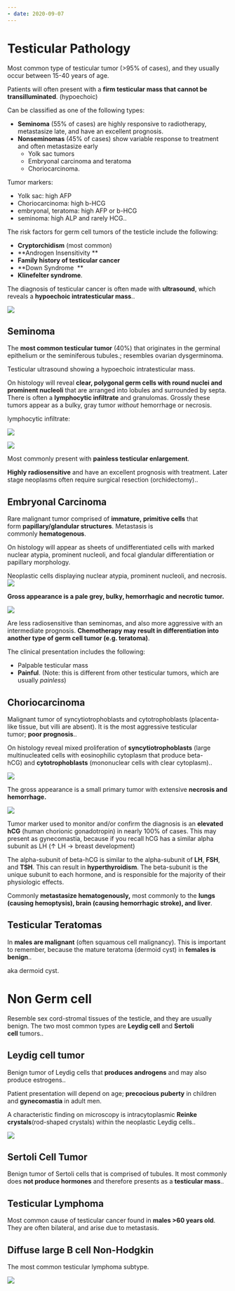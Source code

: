```yaml
---
- date: 2020-09-07
---
```


# Testicular Pathology

<!-- Germ Cell Tumors of the testicle demographics, epidemiology -->

Most common type of testicular tumor (>95% of cases), and they usually occur between 15-40 years of age.

<!-- testicular germ cell tumors symptoms -->

Patients will often present with a **firm testicular mass that cannot be transilluminated**. (hypoechoic)

<!-- Germ cell tumors of the testicle classification -->

Can be classified as one of the following types:

- **Seminoma** (55% of cases) are highly responsive to radiotherapy, metastasize late, and have an excellent prognosis. 
- **Nonseminomas** (45% of cases) show variable response to treatment and often metastasize early
	- Yolk sac tumors
	- Embryonal carcinoma and teratoma
	- Choriocarcinoma.

<!-- Germ cell tumor tumor markers -->

Tumor markers:

- Yolk sac: high AFP
- Choriocarcinoma: high b-HCG
- embryonal, teratoma: high AFP or b-HCG
- seminoma: high ALP and rarely HCG..

<!-- Germ Cell Tumors of testicle risks -->

The risk factors for germ cell tumors of the testicle include the following:

- **Cryptorchidism** (most common)
- \*\*Androgen Insensitivity \*\*
- **Family history of testicular cancer**
- \*\*Down Syndrome  \*\*
- **Klinefelter syndrome**.

<!-- Testicular cancer diagnosis -->

The diagnosis of testicular cancer is often made with **ultrasound**, which reveals a **hypoechoic intratesticular mass**..

![](https://photos.thisispiggy.com/file/wikiFiles/tb65xiE.jpg)

## Seminoma

<!-- Seminoma epidemiology, originates from -->

The **most common testicular tumor** (40%) that originates in the germinal epithelium or the seminiferous tubules.; resembles ovarian dysgerminoma. 

Testicular ultrasound showing a hypoechoic intratesticular mass.

<!-- Seminomas histology and gross -->

On histology will reveal **clear, polygonal germ cells with round nuclei and prominent nucleoli** that are arranged into lobules and surrounded by septa. There is often a **lymphocytic infiltrate** and granulomas. Grossly these tumors appear as a bulky, gray tumor _without_ hemorrhage or necrosis.

lymphocytic infiltrate:

![](https://photos.thisispiggy.com/file/wikiFiles/7vtV0BY.jpg)

![](https://photos.thisispiggy.com/file/wikiFiles/Rmo0bfM.jpg)

<!-- Testicular seminomas symptoms -->

Most commonly present with **painless testicular enlargement**.

<!-- Seminomas prognosis -->

**Highly radiosensitive** and have an excellent prognosis with treatment. Later stage neoplasms often require surgical resection (orchidectomy)..

## Embryonal Carcinoma

<!-- Embryonal carcinoma is, spread by -->

Rare malignant tumor comprised of **immature, primitive cells** that form **papillary/glandular structures**. Metastasis is commonly **hematogenous**.

<!-- Embryonal carcinomas histology and gross -->

On histology will appear as sheets of undifferentiated cells with marked nuclear atypia, prominent nucleoli, and focal glandular differentiation or papillary morphology.

Neoplastic cells displaying nuclear atypia, prominent nucleoli, and necrosis.
![](https://photos.thisispiggy.com/file/wikiFiles/3i8T68z.jpg)

**Gross appearance is a pale grey, bulky, hemorrhagic and necrotic tumor.**

![](https://photos.thisispiggy.com/file/wikiFiles/QYXlYwz.jpg)

<!-- Embryonal carcinomas prognosis -->

Are less radiosensitive than seminomas, and also more aggressive with an intermediate prognosis. **Chemotherapy may result in differentiation into another type of germ cell tumor (e.g. teratoma)**.

<!-- Embryonal carcinoma symptoms -->

The clinical presentation includes the following:

- Palpable testicular mass
- **Painful**. (Note: this is different from other testicular tumors, which are usually _painless_)

## Choriocarcinoma

<!-- Choriocarcinoma is and prognosis -->

Malignant tumor of syncytiotrophoblasts and cytotrophoblasts (placenta-like tissue, but villi are absent). It is the most aggressive testicular tumor; **poor prognosis**..

<!-- Choriocarcinomas Histology and gross -->

On histology reveal mixed proliferation of **syncytiotrophoblasts** (large multinucleated cells with eosinophilic cytoplasm that produce beta-hCG) and **cytotrophoblasts** (mononuclear cells with clear cytoplasm)..

![](https://photos.thisispiggy.com/file/wikiFiles/hlt5BMu.jpg)

The gross appearance is a small primary tumor with extensive **necrosis and hemorrhage.**

![](https://photos.thisispiggy.com/file/wikiFiles/r923Vtt.jpg)

<!-- Choriocarcinoma tumor markers and labs, endocrine symptom -->

Tumor marker used to monitor and/or confirm the diagnosis is an **elevated hCG** (human chorionic gonadotropin) in nearly 100% of cases. This may present as gynecomastia, because if you recall hCG has a similar alpha subunit as LH (↑ LH → breast development)

The alpha-subunit of beta-hCG is similar to the alpha-subunit of **LH**, **FSH**, and **TSH**. This can result in **hyperthyroidism**. The beta-subunit is the unique subunit to each hormone, and is responsible for the majority of their physiologic effects.

<!-- Choriocarcinomas spread -->

Commonly **metastasize hematogenously,** most commonly to the **lungs (causing hemoptysis), brain (causing hemorrhagic stroke), and liver**.

## Testicular Teratomas

<!-- Mature teratoma in male vs female -->

In **males are malignant** (often squamous cell malignancy). This is important to remember, because the mature teratoma (dermoid cyst) in **females is benign**..

<!-- Teratoma aka -->

aka dermoid cyst.

# Non Germ cell

<!-- Male Sex Cord-Stromal Tumors are, two common types -->

Resemble sex cord-stromal tissues of the testicle, and they are usually benign. The two most common types are **Leydig cell** and **Sertoli cell** tumors..

## Leydig cell tumor

<!-- Leydig Cell, Interstitial, Tumor is, produces -->

Benign tumor of Leydig cells that **produces androgens** and may also produce estrogens..

<!-- Leydig cell tumor symptoms -->

Patient presentation will depend on age; **precocious puberty** in children and **gynecomastia** in adult men.

<!-- Leydig cell tumor histology -->

A characteristic finding on microscopy is intracytoplasmic **Reinke crystals**(rod-shaped crystals) within the neoplastic Leydig cells..

![](https://photos.thisispiggy.com/file/wikiFiles/RDgPAaa.jpg)

## Sertoli Cell Tumor

<!-- Sertoli Cell Tumor is and symptoms. Difference from Leydig cell -->

Benign tumor of Sertoli cells that is comprised of tubules. It most commonly does **not produce hormones** and therefore presents as a **testicular mass**..

## Testicular Lymphoma

<!-- Testicular Lymphoma epidemiology -->

Most common cause of testicular cancer found in **males >60 years old**. They are often bilateral, and arise due to metastasis.

## Diffuse large B cell Non-Hodgkin

<!-- Diffuse Large B-cell Non-Hodgkin lymphoma epidemiology -->

The most common testicular lymphoma subtype.

![](https://photos.thisispiggy.com/file/wikiFiles/hbBBDBV.jpg)
